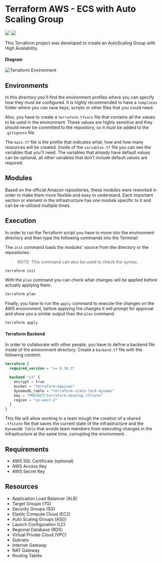 # Terraform AWS - ECS with Auto Scaling Group
![](https://img.shields.io/badge/Terraform-0.10.3-brightgreen.svg) ![](https://img.shields.io/badge/Version-1.0.0-blue.svg)

This Terraform project was developed to create an AutoScaling Group with High Availability.

#### Diagram
![Terraform Environment](img/aws-diagram.png)

## Environments
In this directory you'll find the environment profiles where you can specify how they must be configured. It is highly recommended to have a `templates` folder where you can save keys, scripts or other files that you could need.

Also, you have to create a `terraform.tfvars` file that contains all the values to be used in the environment. These values are highly sensitive and they should never be committed to the repository, so it must be added to the `.gitignore` file.

The `main.tf` file is the profile that indicates what, how and how many resources will be created. Inside of the `variables.tf` file you can see the variables that you'll need. The variables that already have default values can be optional, all other variables that don't include default values are required.

## Modules
Based on the official Amazon repositories, these modules were reworked in order to make them more flexible and easy to understand. Each important section or element in the infrastructure has one module specific to it and can be re-utilized multiple times.

## Execution
In order to run the Terraform script you have to move into the environment directory and then type the following commands into the Terminal:

The `init` command loads the modules' source from the directory or the repositories.
> NOTE: This command can also be used to check the syntax.

```bash
terraform init
```
With the `plan` command you can check what changes will be applied before actually applying them.
```bash
terraform plan
```
Finally, you have to run the `apply` command to execute the changes on the AWS environment, before applying the changes it will prompt for approval and show you a similar output than the `plan` command.
```bash
terraform apply
```
#### Terraform Backend
In order to collaborate with other people, you have to define a backend file inside of the environment directory. Create a `backend.tf` file with the following content:

```terraform
terraform {
  required_version = ">= 0.10.3"

  backend "s3" {
    encrypt = true
    bucket = "terraform-equinox"
    dynamodb_table = "terraform-state-lock-dynamo"
    key = "PROJECT/terraform-develop.tfstate"
    region = "us-west-2"
  }
}
```
This file will allow working in a team trough the creation of a shared `.tfstate` file that saves the current state of the infrastructure and the `DynamoDB Table` that avoids team members from executing changes in the infrastructure at the same time, corrupting the environment.

## Requirements

   - AWS SSL Certificate (optional)
   - AWS Access Key
   - AWS Secret Key

## Resources
   - Application Load Balancer (ALB)
   - Target Groups (TG)
   - Security Groups (SG)
   - Elastic Compute Cloud (EC2)
   - Auto Scaling Groups (ASG)
   - Launch Configuration (LC)
   - Regional Database (RDS)
   - Virtual Private Cloud (VPC)
   - Subnets
   - Internet Gateway
   - NAT Gateway
   - Routing Tables
